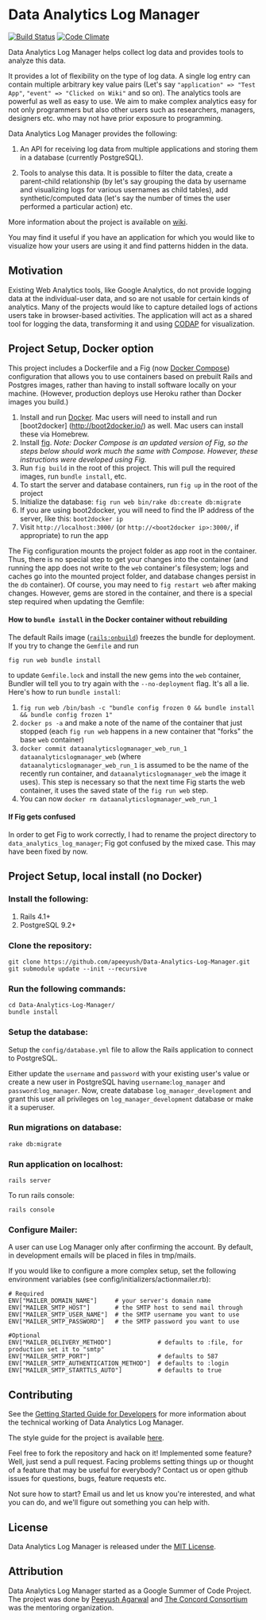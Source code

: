 Data Analytics Log Manager
========

[![Build Status](https://travis-ci.org/apeeyush/Data-Analytics-Log-Manager.svg?branch=master)](https://travis-ci.org/apeeyush/Data-Analytics-Log-Manager)
[![Code Climate](https://codeclimate.com/github/apeeyush/Data-Analytics-Log-Manager.png)](https://codeclimate.com/github/apeeyush/Data-Analytics-Log-Manager)

Data Analytics Log Manager helps collect log data and provides tools to analyze this data.

It provides a lot of flexibility on the type of log data. A single log entry can contain multiple arbitrary key value pairs (Let's say `"application" => "Test App"`, `"event" => "Clicked on Wiki"` and so on). The analytics tools are powerful as well as easy to use. We aim to make complex analytics easy for not only programmers but also other users such as researchers, managers, designers etc. who may not have prior exposure to programming.

Data Analytics Log Manager provides the following:

1. An API for receiving log data from multiple applications and storing them in a database (currently PostgreSQL).

2. Tools to analyse this data. It is possible to filter the data, create a parent-child relationship (by let's say grouping the data by username and visualizing logs for various usernames as child tables), add synthetic/computed data (let's say the number of times the user performed a particular action) etc.

More information about the project is available on [wiki](https://github.com/apeeyush/Data-Analytics-Log-Manager/wiki).

You may find it useful if you have an application for which you would like to visualize how your users are using it and find patterns hidden in the data.

Motivation
--------
Existing Web Analytics tools, like Google Analytics, do not provide logging data at the individual-user data, and so are not usable for certain kinds of analytics. Many of the projects would like to capture detailed logs of actions users take in browser-based activities. The application will act as a shared tool for logging the data, transforming it and using [CODAP](https://github.com/concord-consortium/codap) for visualization.

Project Setup, Docker option
--------

This project includes a Dockerfile and a Fig (now [Docker Compose](http://blog.docker.com/2015/02/announcing-docker-compose/)) configuration that allows you to use containers based on prebuilt Rails and Postgres images, rather than having to install software
locally on your machine. (However, production deploys use Heroku rather than Docker images you build.)

1. Install and run [Docker](http://docker.com). Mac users will need to install and run [boot2docker] (http://boot2docker.io/) as well. Mac users can install these via Homebrew.
2. Install [fig](http://www.fig.sh/install.html). *Note: Docker Compose is an updated version of Fig, so the steps below should work much the same with Compose. However, these instructions were developed using Fig.*
3. Run `fig build` in the root of this project. This will pull the required images, run `bundle install`, etc.
4. To start the server and database containers, run `fig up` in the root of the project
5. Initialize the database: `fig run web bin/rake db:create db:migrate`
6. If you are using boot2docker, you will need to find the IP address of the server, like this: `boot2docker ip`
7. Visit `http://localhost:3000/` (or `http://<boot2docker ip>:3000/`, if appropriate) to run the app

The Fig configuration mounts the project folder as app root in the container. Thus, there is no special step to get your changes into the container (and running the app does not write to the `web` container's filesystem; logs and caches go into the mounted project folder, and database changes persist in the `db` container). Of course, you may need to `fig restart web` after making changes. However, gems are stored in the container, and there is a special step required when updating the Gemfile:

#### How to `bundle install` in the Docker container without rebuilding

The default Rails image ([`rails:onbuild`](https://github.com/docker-library/rails/blob/master/onbuild/Dockerfile)) freezes the bundle for deployment. If you try to change the `Gemfile` and run

    fig run web bundle install

to update `Gemfile.lock` and install the new gems into the `web` container, Bundler will tell you to try again with the `--no-deployment` flag. It's all a lie. Here's how to run `bundle install`:

1. `fig run web /bin/bash -c "bundle config frozen 0 && bundle install && bundle config frozen 1"`
2. `docker ps -a` and make a note of the name of the container that just stopped (each `fig run web` happens in a new container that "forks" the base `web` container)
3. `docker commit dataanalyticslogmanager_web_run_1 dataanalyticslogmanager_web` (where `dataanalyticslogmanager_web_run_1` is assumed to be the name of the recently run container, and `dataanalyticslogmanager_web` the image it uses). This step is necessary so that the next time Fig starts the web container, it uses the saved state of the `fig run web` step.
4. You can now `docker rm dataanalyticslogmanager_web_run_1`

#### If Fig gets confused

In order to get Fig to work correctly, I had to rename the project directory to `data_analytics_log_manager`; Fig got confused by the mixed case. This may have been fixed by now.

Project Setup, local install (no Docker)
------

### Install the following:
1. Rails 4.1+
2. PostgreSQL 9.2+

### Clone the repository:

    git clone https://github.com/apeeyush/Data-Analytics-Log-Manager.git
    git submodule update --init --recursive

### Run the following commands:

    cd Data-Analytics-Log-Manager/
    bundle install

### Setup the database:

Setup the `config/database.yml` file to allow the Rails application to connect to PostgreSQL.

Either update the `username` and `password` with your existing user's value or create a new user in PostgreSQL having `username`:`log_manager` and `password`:`log_manager`. Now, create database `log_manager_development` and grant this user all privileges on `log_manager_development` database or make it a superuser.

### Run migrations on database:

    rake db:migrate

### Run application on localhost:

    rails server

To run rails console:

    rails console
 
### Configure Mailer:

A user can use Log Manager only after confirming the account. By default, in development emails will be placed in files in tmp/mails.

If you would like to configure a more complex setup, set the following environment variables (see config/initializers/actionmailer.rb):

    # Required
    ENV["MAILER_DOMAIN_NAME"]     # your server's domain name
    ENV["MAILER_SMTP_HOST"]       # the SMTP host to send mail through
    ENV["MAILER_SMTP_USER_NAME"]  # the SMTP username you want to use
    ENV["MAILER_SMTP_PASSWORD"]   # the SMTP password you want to use

    #Optional
    ENV["MAILER_DELIVERY_METHOD"]             # defaults to :file, for production set it to "smtp"
    ENV["MAILER_SMTP_PORT"]                   # defaults to 587
    ENV["MAILER_SMTP_AUTHENTICATION_METHOD"]  # defaults to :login
    ENV["MAILER_SMTP_STARTTLS_AUTO"]          # defaults to true

Contributing
--------

See the [Getting Started Guide for Developers](https://github.com/apeeyush/Data-Analytics-Log-Manager/wiki/Getting-Started-Guide-for-Developers) for more information about the technical working of Data Analytics Log Manager.

The style guide for the project is available [here](https://github.com/apeeyush/Data-Analytics-Log-Manager/wiki/Style-Guide).

Feel free to fork the repository and hack on it! Implemented some feature? Well, just send a pull request. Facing problems setting things up or thought of a feature that may be useful for everybody? Contact us or open github issues for questions, bugs, feature requests etc.

Not sure how to start? Email us and let us know you're interested, and what you can do, and we'll figure out something you can help with.

License
--------
Data Analytics Log Manager is released under the [MIT License](http://opensource.org/licenses/MIT).

Attribution
--------
Data Analytics Log Manager started as a Google Summer of Code Project. The project was done by [Peeyush Agarwal](https://github.com/apeeyush) and [The Concord Consortium](http://concord.org/) was the mentoring organization.

